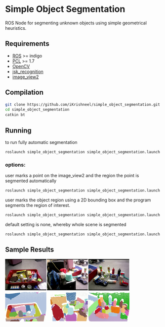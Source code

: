 # Simple Object Segmentation
ROS Node for segmenting unknown objects using simple geometrical heuristics. 

## Requirements
- [ROS](http://wiki.ros.org/indigo) >= indigo
- [PCL](https://github.com/PointCloudLibrary/pcl) >= 1.7
- [OpenCV](https://github.com/opencv/opencv)
- [jsk_recognition](https://github.com/jsk-ros-pkg/jsk_recognition)
- [image_view2](https://github.com/jsk-ros-pkg/jsk_common)

## Compilation

```bash
git clone https://github.com/iKrishneel/simple_object_segmentation.git
cd simple_object_segmentation
catkin bt
```

## Running
to run fully automatic segmentation
```bash
roslaunch simple_object_segmentation simple_object_segmentation.launch
```
### options:
user marks a point on the image_view2 and the region the point is segmented automatically
```bash
roslaunch simple_object_segmentation simple_object_segmentation.launch user_input:=point
```
user marks the object region using a 2D bounding box and the program segments the region of interest.
```bash
roslaunch simple_object_segmentation simple_object_segmentation.launch user_input:=rect
```
default setting is none, whereby whole scene is segmented
```bash
roslaunch simple_object_segmentation simple_object_segmentation.launch user_input:=none
```


## Sample Results
<img src="data/sample.png" width="80%" height="80%"/>